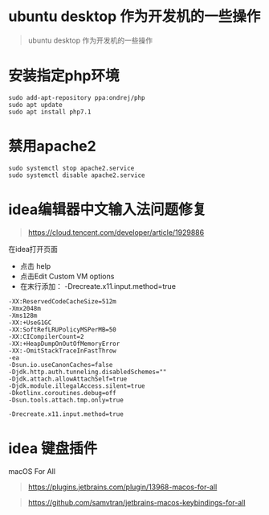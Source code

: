 # ubuntu desktop 作为开发机的一些操作
> ubuntu desktop 作为开发机的一些操作

# 安装指定php环境

```
sudo add-apt-repository ppa:ondrej/php
sudo apt update
sudo apt install php7.1
```

# 禁用apache2

```
sudo systemctl stop apache2.service
sudo systemctl disable apache2.service
```

# idea编辑器中文输入法问题修复

> https://cloud.tencent.com/developer/article/1929886

在idea打开页面

- 点击 help
- 点击Edit Custom VM options
- 在末行添加： -Drecreate.x11.input.method=true

```
-XX:ReservedCodeCacheSize=512m
-Xmx2048m
-Xms128m
-XX:+UseG1GC
-XX:SoftRefLRUPolicyMSPerMB=50
-XX:CICompilerCount=2
-XX:+HeapDumpOnOutOfMemoryError
-XX:-OmitStackTraceInFastThrow
-ea
-Dsun.io.useCanonCaches=false
-Djdk.http.auth.tunneling.disabledSchemes=""
-Djdk.attach.allowAttachSelf=true
-Djdk.module.illegalAccess.silent=true
-Dkotlinx.coroutines.debug=off
-Dsun.tools.attach.tmp.only=true

-Drecreate.x11.input.method=true
```

# idea 键盘插件

macOS For All

> https://plugins.jetbrains.com/plugin/13968-macos-for-all

> https://github.com/samvtran/jetbrains-macos-keybindings-for-all
